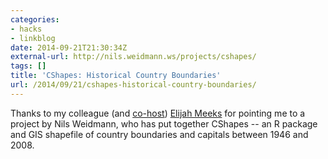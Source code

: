 ```yaml
---
categories:
- hacks
- linkblog
date: 2014-09-21T21:30:34Z
external-url: http://nils.weidmann.ws/projects/cshapes/
tags: []
title: 'CShapes: Historical Country Boundaries'
url: /2014/09/21/cshapes-historical-country-boundaries/
---
```


Thanks to my colleague (and [co-host](http://firstdraftpodcast.com)) [Elijah Meeks](https://twitter.com/Elijah_Meeks/status/513171905549832193) for pointing me to a project by Nils Weidmann, who has put together CShapes -- an R package and GIS shapefile of country boundaries and capitals between 1946 and 2008.
